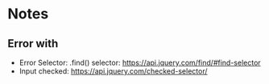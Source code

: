 # Notes
## Error with 
* Error Selector: .find() selector: https://api.jquery.com/find/#find-selector
* Input checked: https://api.jquery.com/checked-selector/
